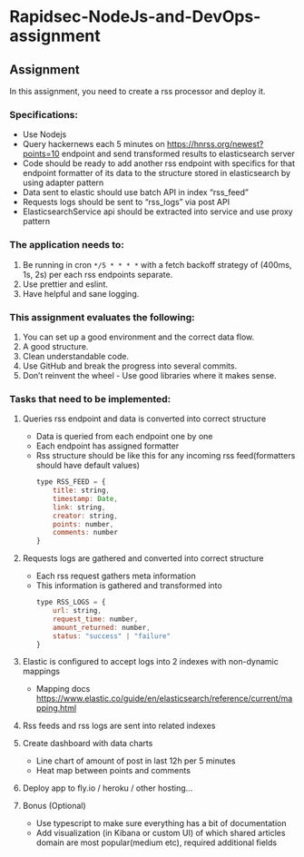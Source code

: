 # Rapidsec-NodeJs-and-DevOps-assignment

## Assignment

In this assignment, you need to create a rss processor and deploy it.

### Specifications:
- Use Nodejs
- Query hackernews each 5 minutes on https://hnrss.org/newest?points=10 endpoint and send transformed results to elasticsearch server
- Code should be ready to add another rss endpoint with specifics for that endpoint formatter of its data to the structure stored in elasticsearch by using adapter pattern 
- Data sent to elastic should use batch API in index “rss_feed”
- Requests logs should be sent to “rss_logs” via post API
- ElasticsearchService api should be extracted into service and use proxy pattern

### The application needs to:
1. Be running in cron `*/5 * * * *` with a fetch backoff strategy of (400ms, 1s, 2s) per each rss endpoints separate.
2. Use prettier and eslint.
3. Have helpful and sane logging.

### This assignment evaluates the following:
1. You can set up a good environment and the correct data flow.
2. A good structure. 
3. Clean understandable code.
4. Use GitHub and break the progress into several commits.
5. Don’t reinvent the wheel - Use good libraries where it makes sense.

### Tasks that need to be implemented:
1. Queries rss endpoint and data is converted into correct structure
    - Data is queried from each endpoint one by one
    - Each endpoint has assigned formatter
    - Rss structure should be like this for any incoming rss feed(formatters should have default values)
        ```javascript       
        type RSS_FEED = {
            title: string,
            timestamp: Date,
            link: string,
            creator: string,
            points: number,
            comments: number
        }
        ```
2. Requests logs are gathered and converted into correct structure
    - Each rss request gathers meta information
    - This information is gathered and transformed into
        ```javascript       
        type RSS_LOGS = {
            url: string, 
            request_time: number,  
            amount_returned: number,
            status: "success" | "failure"
        }
        ```

3. Elastic is configured to accept logs into 2 indexes with non-dynamic mappings
    - Mapping docs https://www.elastic.co/guide/en/elasticsearch/reference/current/mapping.html
4. Rss feeds and rss logs are sent into related indexes
5. Create dashboard with data charts
    - Line chart of amount of post in last 12h per 5 minutes
    - Heat map between points and comments
6. Deploy app to fly.io / heroku / other hosting...
7. Bonus (Optional)
    - Use typescript to make sure everything has a bit of documentation
    - Add visualization (in Kibana or custom UI)  of which shared articles domain are most popular(medium etc), required additional fields
